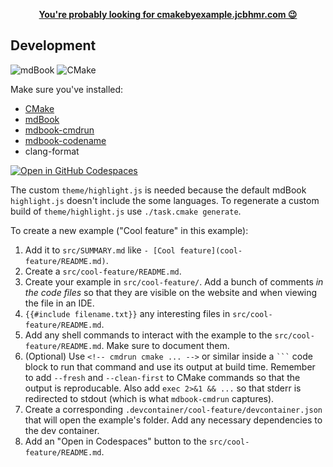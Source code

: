 <p align=center>
    <b><a href="https://cmakebyexample.jcbhmr.com/">You're probably looking for cmakebyexample.jcbhmr.com 😉</a></b>
</p>

## Development

![mdBook](https://img.shields.io/static/v1?style=for-the-badge&message=mdBook&color=000000&logo=mdBook&logoColor=FFFFFF&label=)
![CMake](https://img.shields.io/static/v1?style=for-the-badge&message=CMake&color=064F8C&logo=CMake&logoColor=FFFFFF&label=)

Make sure you've installed:

- [CMake](https://cmake.org/download/)
- [mdBook](https://rust-lang.github.io/mdBook/)
- [mdbook-cmdrun](https://github.com/FauconFan/mdbook-cmdrun)
- [mdbook-codename](https://github.com/smallkirby/mdbook-codename)
- clang-format

[![Open in GitHub Codespaces](https://github.com/codespaces/badge.svg)](https://codespaces.new/jcbhmr/cmakebyexample.jcbhmr.com?quickstart=1)

The custom `theme/highlight.js` is needed because the default mdBook `highlight.js` doesn't include the some languages. To regenerate a custom build of `theme/highlight.js` use `./task.cmake generate`.

To create a new example ("Cool feature" in this example):

1. Add it to `src/SUMMARY.md` like `- [Cool feature](cool-feature/README.md)`.
2. Create a `src/cool-feature/README.md`.
3. Create your example in `src/cool-feature/`. Add a bunch of comments _in the code files_ so that they are visible on the website and when viewing the file in an IDE.
4. `{{#include filename.txt}}` any interesting files in `src/cool-feature/README.md`.
5. Add any shell commands to interact with the example to the `src/cool-feature/README.md`. Make sure to document them.
6. (Optional) Use `<!-- cmdrun cmake ... -->` or similar inside a `` ``` `` code block to run that command and use its output at build time. Remember to add `--fresh` and `--clean-first` to CMake commands so that the output is reproducable. Also add `exec 2>&1 && ...` so that stderr is redirected to stdout (which is what `mdbook-cmdrun` captures).
7. Create a corresponding `.devcontainer/cool-feature/devcontainer.json` that will open the example's folder. Add any necessary dependencies to the dev container.
8. Add an "Open in Codespaces" button to the `src/cool-feature/README.md`.
